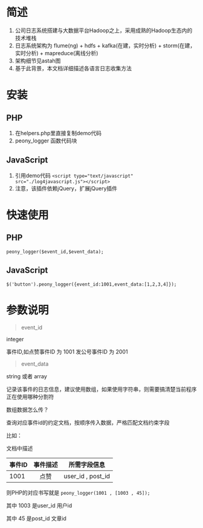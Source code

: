 # 简述
1. 公司日志系统搭建与大数据平台Hadoop之上，采用成熟的Hadoop生态内的技术堆栈
2. 日志系统架构为 flume(ng) + hdfs + kafka(在建，实时分析) + storm(在建，实时分析) + mapreduce(离线分析)
3. 架构细节见astah图
4. 基于此背景，本文档详细描述各语言日志收集方法


# 安装
## PHP
1. 在helpers.php里直接复制demo代码
2. peony_logger 函数代码块


## JavaScript
1. 引用demo代码 `<script type="text/javascript" src="./log4javascript.js"></script>`
2. 注意，该插件依赖jQuery，扩展jQuery插件


# 快速使用
## PHP
`peony_logger($event_id,$event_data);`
## JavaScript
`$('button').peony_logger({event_id:1001,event_data:[1,2,3,4]});`


# 参数说明
> event_id

integer

事件ID,如点赞事件ID 为 1001 发公号事件ID 为 2001

> event_data

string 或者 array

记录该事件的日志信息，建议使用数组，如果使用字符串，则需要搞清楚当前程序正在使用哪种分割符

数组数据怎么传？

查询对应事件id的约定文档，按顺序传入数据，严格匹配文档约束字段

比如：

文档中描述


|事件ID | 事件描述 | 所需字段信息     |
|-------|:--------:|:----------------:|
|1001   | 点赞     | user_id , post_id|


则PHP的对应书写就是
`peony_logger(1001 , [1003 , 45]);`

其中 1003 是user_id 用户id

其中 45 是post_id 文章id

